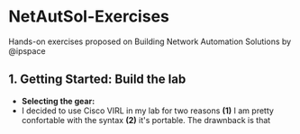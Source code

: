 # NetAutSol-Exercises
Hands-on exercises proposed on Building Network Automation Solutions by @ipspace

## 1. Getting Started: Build the lab
- **Selecting the gear:** 
 - I decided to use Cisco VIRL in my lab for two reasons **(1)** I am pretty confortable with the syntax **(2)** it's        portable. The drawnback is that 
